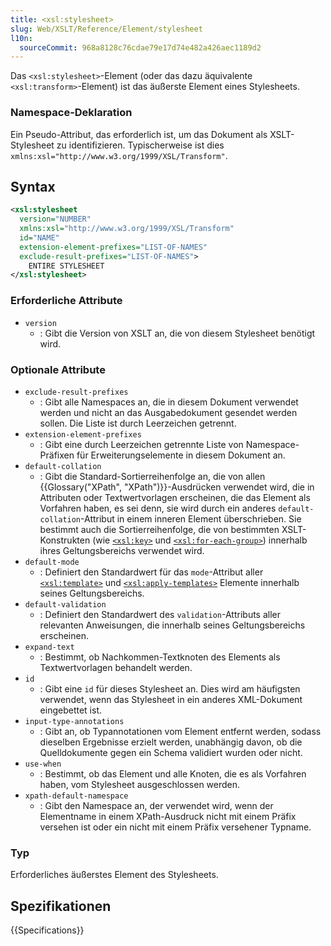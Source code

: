 ```yaml
---
title: <xsl:stylesheet>
slug: Web/XSLT/Reference/Element/stylesheet
l10n:
  sourceCommit: 968a8128c76cdae79e17d74e482a426aec1189d2
---
```


Das `<xsl:stylesheet>`-Element (oder das dazu äquivalente `<xsl:transform>`-Element) ist das äußerste Element eines Stylesheets.

### Namespace-Deklaration

Ein Pseudo-Attribut, das erforderlich ist, um das Dokument als XSLT-Stylesheet zu identifizieren. Typischerweise ist dies `xmlns:xsl="http://www.w3.org/1999/XSL/Transform"`.

## Syntax

```xml
<xsl:stylesheet
  version="NUMBER"
  xmlns:xsl="http://www.w3.org/1999/XSL/Transform"
  id="NAME"
  extension-element-prefixes="LIST-OF-NAMES"
  exclude-result-prefixes="LIST-OF-NAMES">
    ENTIRE STYLESHEET
</xsl:stylesheet>
```

### Erforderliche Attribute

- `version`
  - : Gibt die Version von XSLT an, die von diesem Stylesheet benötigt wird.

### Optionale Attribute

- `exclude-result-prefixes`
  - : Gibt alle Namespaces an, die in diesem Dokument verwendet werden und nicht an das Ausgabedokument gesendet werden sollen. Die Liste ist durch Leerzeichen getrennt.
- `extension-element-prefixes`
  - : Gibt eine durch Leerzeichen getrennte Liste von Namespace-Präfixen für Erweiterungselemente in diesem Dokument an.
- `default-collation`
  - : Gibt die Standard-Sortierreihenfolge an, die von allen {{Glossary("XPath", "XPath")}}-Ausdrücken verwendet wird, die in Attributen oder Textwertvorlagen erscheinen, die das Element als Vorfahren haben, es sei denn, sie wird durch ein anderes `default-collation`-Attribut in einem inneren Element überschrieben. Sie bestimmt auch die Sortierreihenfolge, die von bestimmten XSLT-Konstrukten (wie [`<xsl:key>`](/de/docs/Web/XSLT/Reference/Element/key) und [`<xsl:for-each-group>`](/de/docs/Web/XSLT/Element/for-each-group)) innerhalb ihres Geltungsbereichs verwendet wird.
- `default-mode`
  - : Definiert den Standardwert für das `mode`-Attribut aller [`<xsl:template>`](/de/docs/Web/XSLT/Reference/Element/template) und [`<xsl:apply-templates>`](/de/docs/Web/XSLT/Reference/Element/apply-templates) Elemente innerhalb seines Geltungsbereichs.
- `default-validation`
  - : Definiert den Standardwert des `validation`-Attributs aller relevanten Anweisungen, die innerhalb seines Geltungsbereichs erscheinen.
- `expand-text`
  - : Bestimmt, ob Nachkommen-Textknoten des Elements als Textwertvorlagen behandelt werden.
- `id`
  - : Gibt eine `id` für dieses Stylesheet an. Dies wird am häufigsten verwendet, wenn das Stylesheet in ein anderes XML-Dokument eingebettet ist.
- `input-type-annotations`
  - : Gibt an, ob Typannotationen vom Element entfernt werden, sodass dieselben Ergebnisse erzielt werden, unabhängig davon, ob die Quelldokumente gegen ein Schema validiert wurden oder nicht.
- `use-when`
  - : Bestimmt, ob das Element und alle Knoten, die es als Vorfahren haben, vom Stylesheet ausgeschlossen werden.
- `xpath-default-namespace`
  - : Gibt den Namespace an, der verwendet wird, wenn der Elementname in einem XPath-Ausdruck nicht mit einem Präfix versehen ist oder ein nicht mit einem Präfix versehener Typname.

### Typ

Erforderliches äußerstes Element des Stylesheets.

## Spezifikationen

{{Specifications}}

